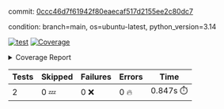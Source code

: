 commit: [0ccc46d7f61942f80eaecaf517d2155ee2c80dc7](https://github.com/rcmdnk/python-template/tree/0ccc46d7f61942f80eaecaf517d2155ee2c80dc7)

condition: branch=main, os=ubuntu-latest, python_version=3.14

[![test](https://github.com/rcmdnk/python-template/actions/workflows/test.yml/badge.svg)](https://github.com/rcmdnk/python-template/actions/runs/18769999682)
<a href="https://github.com/rcmdnk/python-template/blob/0ccc46d7f61942f80eaecaf517d2155ee2c80dc7/README.md"><img alt="Coverage" src="https://img.shields.io/badge/Coverage-78%25-yellow.svg" /></a><details><summary>Coverage Report </summary><table><tr><th>File</th><th>Stmts</th><th>Miss</th><th>Cover</th><th>Missing</th></tr><tbody><tr><td colspan="5"><b>src/python_template</b></td></tr><tr><td>&nbsp; &nbsp;<a href="https://github.com/rcmdnk/python-template/blob/0ccc46d7f61942f80eaecaf517d2155ee2c80dc7/src/python_template/__init__.py">\_\_init\_\_.py</a></td><td>7</td><td>2</td><td>71%</td><td><a href="https://github.com/rcmdnk/python-template/blob/0ccc46d7f61942f80eaecaf517d2155ee2c80dc7/src/python_template/__init__.py#L9-L10">9&ndash;10</a></td></tr><tr><td><b>TOTAL</b></td><td><b>9</b></td><td><b>2</b></td><td><b>78%</b></td><td>&nbsp;</td></tr></tbody></table></details>

| Tests | Skipped | Failures | Errors | Time |
| ----- | ------- | -------- | -------- | ------------------ |
| 2 | 0 :zzz: | 0 :x: | 0 :fire: | 0.847s :stopwatch: |

